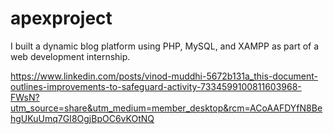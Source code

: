 # apexproject
I built a dynamic blog platform using PHP, MySQL, and XAMPP as part of a web development internship.


https://www.linkedin.com/posts/vinod-muddhi-5672b131a_this-document-outlines-improvements-to-safeguard-activity-7334599100811603968-FWsN?utm_source=share&utm_medium=member_desktop&rcm=ACoAAFDYfN8BehgUKuUmq7GI8OgjBpOC6vKOtNQ
